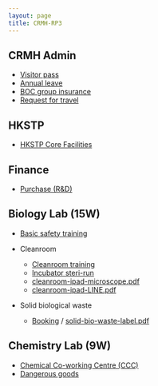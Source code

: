 ```yaml
---
layout: page
title: CRMH-RP3
---
```


## CRMH Admin

- [Visitor pass](/visitor-pass.html)
- [Annual leave](/annual-leave.html)
- [BOC group insurance](/boc-group-insurance.html)
- [Request for travel](/request-for-travel.html)

## HKSTP

- [HKSTP Core Facilities](/hkstp-core-facilities.html)

## Finance

- [Purchase (R&D)](/purchase-rnd.html)

## Biology Lab (15W)

- [Basic safety training](/basic-safety-training.html)
- Cleanroom
  - [Cleanroom training](/cleanroom-training.html)
  - [Incubator steri-run](/incubator-steri-run.html)
  - [cleanroom-ipad-microscope.pdf](/files/cleanroom-ipad-microscope.pdf)
  - [cleanroom-ipad-LINE.pdf](/files/cleanroom-ipad-line.pdf)

- Solid biological waste
  - [Booking](https://sbs.hkstp.org/sbs) / [solid-bio-waste-label.pdf](/files/solid-bio-waste-label.pdf)

## Chemistry Lab (9W)

- [Chemical Co-working Centre (CCC)](/ccc.html)
- [Dangerous goods](/dangerous-goods.html)
